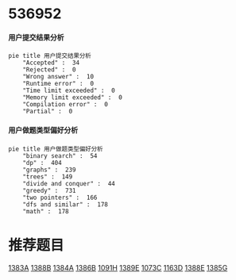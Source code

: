 # 536952

<!-- tabs:start -->



#### **用户提交结果分析**

```mermaid
pie title 用户提交结果分析
    "Accepted" :  34
    "Rejected" :  0
    "Wrong answer" :  10
    "Runtime error" :  0
    "Time limit exceeded" :  0
    "Memory limit exceeded" :  0
    "Compilation error" :  0
    "Partial" :  0
```

#### **用户做题类型偏好分析**

```mermaid
pie title 用户做题类型偏好分析
    "binary search" :  54
    "dp" :  404
    "graphs" :  239
    "trees" :  149
    "divide and conquer" :  44
    "greedy" :  731
    "two pointers" :  166
    "dfs and similar" :  178
    "math" :  178
```



<!-- tabs:end -->
# 推荐题目
[1383A](https://codeforces.com/contest/1383/problem/A)
[1388B](https://codeforces.com/contest/1388/problem/B)
[1384A](https://codeforces.com/contest/1384/problem/A)
[1386B](https://codeforces.com/contest/1386/problem/B)
[1091H](https://codeforces.com/contest/1091/problem/H)
[1389E](https://codeforces.com/contest/1389/problem/E)
[1073C](https://codeforces.com/contest/1073/problem/C)
[1163D](https://codeforces.com/contest/1163/problem/D)
[1388E](https://codeforces.com/contest/1388/problem/E)
[1385G](https://codeforces.com/contest/1385/problem/G)
